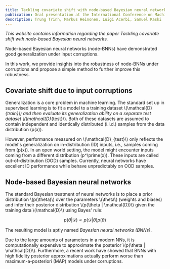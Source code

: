 ```yaml
---
title: Tackling covariate shift with node-based Bayesian neural networks
publication: Oral presentation at the International Conference on Machine Learning (ICML) 2022
description: Trung Trinh, Markus Heinonen, Luigi Acerbi, Samuel Kaski
---
```


*This website contains information regarding the paper Tackling covariate shift with node-based Bayesian neural networks.*

Node-based Bayesian neural networks (node-BNNs) have demonstrated good generalization under input corruptions.

In this work, we provide insights into the robustness of node-BNNs under corruptions and propose a simple method to further improve this robustness.

## Covariate shift due to input corruptions

Generalization is a core problem in machine learning.
The standard set up in supervised learning is to fit a model to a training dataset \\(\mathcal{D}_{train}\\) and then evaluate its generalization ability on a separate test dataset \\(\mathcal{D}_{test}\\). Both of these datasets are assumed to contain independent and identically distributed (i.i.d.) samples from the data distribution \(p(x)\).

However, performance measured on \\(\mathcal{D}_{test}\\) only reflects the model's generalization on in-distribution (ID) inputs, i.e., samples coming from \(p(x)\). In an open world setting, the model might encounter inputs coming from a different distribution \(p^\prime(x)\). These inputs are called out-of-distribution (OOD) samples. Currently, neural networks have excellent ID performance while behave unpredictably on OOD samples.



## Node-based Bayesian neural networks

The standard Bayesian treatment of neural networks is to place a prior distribution \\(p(\theta)\\) over the parameters \\(\theta\\) (weights and biases) and infer their posterior distribution \\(p(\theta \| \mathcal{D})\\) given the training data \\(\mathcal{D}\\) using Bayes' rule:

$$p(\theta | \mathcal{D}) \propto p(\mathcal{D}|\theta)p(\theta)$$

The resulting model is aptly named *Bayesian neural networks (BNNs)*.

Due to the large amounts of parameters in a modern NNs, it is computationally expensive to approximate the posterior \\(p(\theta \| \mathcal{D})\\). Furthermore, a recent work have showed that BNNs with high fidelity posterior approximations actually perform worse than maximum-a-posteriori (MAP) models under corruptions.

